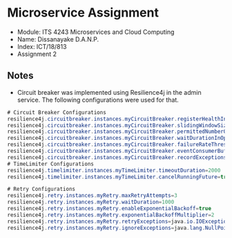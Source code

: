 # Microservice Assignment

- Module: ITS 4243 Microservices and Cloud Computing
- Name: Dissanayake D.A.N.P.
- Index: ICT/18/813
- Assignment 2

## Notes
- Circuit breaker was implemented using Resilience4j in the admin service. The following configurations were used for that.

```java
# Circuit Breaker Configurations
resilience4j.circuitbreaker.instances.myCircuitBreaker.registerHealthIndicator=true
resilience4j.circuitbreaker.instances.myCircuitBreaker.slidingWindowSize=100
resilience4j.circuitbreaker.instances.myCircuitBreaker.permittedNumberOfCallsInHalfOpenState=10
resilience4j.circuitbreaker.instances.myCircuitBreaker.waitDurationInOpenState=10000
resilience4j.circuitbreaker.instances.myCircuitBreaker.failureRateThreshold=50
resilience4j.circuitbreaker.instances.myCircuitBreaker.eventConsumerBufferSize=10
resilience4j.circuitbreaker.instances.myCircuitBreaker.recordExceptions=java.io.IOException, java.util.concurrent.TimeoutException, java.lang.RuntimeException
# TimeLimiter Configurations
resilience4j.timelimiter.instances.myTimeLimiter.timeoutDuration=2000
resilience4j.timelimiter.instances.myTimeLimiter.cancelRunningFuture=true

# Retry Configurations
resilience4j.retry.instances.myRetry.maxRetryAttempts=3
resilience4j.retry.instances.myRetry.waitDuration=1000
resilience4j.retry.instances.myRetry.enableExponentialBackoff=true
resilience4j.retry.instances.myRetry.exponentialBackoffMultiplier=2
resilience4j.retry.instances.myRetry.retryExceptions=java.io.IOException
resilience4j.retry.instances.myRetry.ignoreExceptions=java.lang.NullPointerException

```

